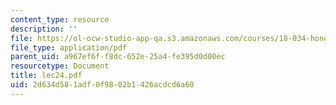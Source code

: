 ```yaml
---
content_type: resource
description: ''
file: https://ol-ocw-studio-app-qa.s3.amazonaws.com/courses/18-034-honors-differential-equations-spring-2004/2d634d581adf0f9802b1426acdcd6a60_lec24.pdf
file_type: application/pdf
parent_uid: a967ef6f-f8dc-652e-25a4-fe395d0d00ec
resourcetype: Document
title: lec24.pdf
uid: 2d634d58-1adf-0f98-02b1-426acdcd6a60
---
```

